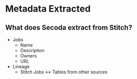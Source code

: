 # Metadata Extracted

## What does Secoda extract from Stitch?

* Jobs
  * Name
  * Description
  * Owners
  * URL
* Lineage
  * Stitch Jobs <-> Tables from other sources

